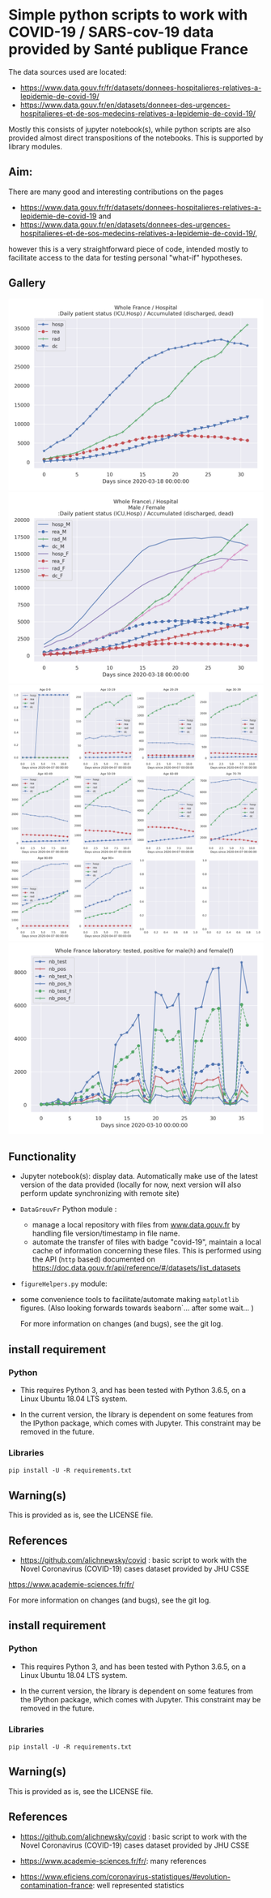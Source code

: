 # Simple python scripts to work with COVID-19 / SARS-cov-19 data provided by Santé publique France

The data sources used are located:
- https://www.data.gouv.fr/fr/datasets/donnees-hospitalieres-relatives-a-lepidemie-de-covid-19/
- https://www.data.gouv.fr/en/datasets/donnees-des-urgences-hospitalieres-et-de-sos-medecins-relatives-a-lepidemie-de-covid-19/


Mostly this consists of jupyter notebook(s), while python scripts are also provided
almost direct transpositions of the notebooks. This is supported by library modules.


## Aim:
There are many good and interesting contributions on the pages 
- https://www.data.gouv.fr/fr/datasets/donnees-hospitalieres-relatives-a-lepidemie-de-covid-19
and
- https://www.data.gouv.fr/en/datasets/donnees-des-urgences-hospitalieres-et-de-sos-medecins-relatives-a-lepidemie-de-covid-19/,

however this is a very straightforward piece of code, intended mostly to facilitate
access to the data for testing personal "what-if" hypotheses.

## Gallery

![Hospital data](./JupySessions/images/Chap01/FIG003.jpg)
![Hospital data according to sex](./JupySessions/images/Chap01/FIG004.jpg)
![Hospital outcomes per age](./JupySessions/images/Chap01/FIG005.jpg)
![Tests](./JupySessions/images/Chap01/FIG006.jpg)

## Functionality
- Jupyter notebook(s): display data. Automatically make use of the latest version of the  data provided (locally for now, 
   next version will also perform update synchronizing with remote site)
- `DataGrouvFr` Python module :
  - manage a local repository with files from www.data.gouv.fr
  by handling file version/timestamp in file name. 
  - automate the transfer of files with badge "covid-19", maintain a local cache of
   information concerning these files. This is performed using the API (`http` based) documented
  on https://doc.data.gouv.fr/api/reference/#/datasets/list_datasets 
- `figureHelpers.py` module:
 - some convenience tools to facilitate/automate making `matplotlib` figures.
(Also looking forwards towards ̀seaborn`... after some wait... )

   For more information on changes (and bugs), see the git log.

## install requirement
### Python
- This requires Python 3, and has been tested with Python 3.6.5, on a Linux
Ubuntu 18.04 LTS system.

- In the current version, the library is dependent on
some features from the IPython package, which comes with Jupyter. This constraint
may be removed in the future.

### Libraries
```
pip install -U -R requirements.txt

```



## Warning(s)
This is provided as is, see the LICENSE file.

## References
- https://github.com/alichnewsky/covid : basic script to work with the Novel Coronavirus (COVID-19) cases 
      dataset provided by JHU CSSE

https://www.academie-sciences.fr/fr/

   For more information on changes (and bugs), see the git log.

## install requirement
### Python
- This requires Python 3, and has been tested with Python 3.6.5, on a Linux
Ubuntu 18.04 LTS system.

- In the current version, the library is dependent on
some features from the IPython package, which comes with Jupyter. This constraint
may be removed in the future.

### Libraries
```
pip install -U -R requirements.txt

```



## Warning(s)
This is provided as is, see the LICENSE file.

## References
- https://github.com/alichnewsky/covid : basic script to work with the Novel Coronavirus (COVID-19) cases 
      dataset provided by JHU CSSE

- https://www.academie-sciences.fr/fr/: many references

- https://www.eficiens.com/coronavirus-statistiques/#evolution-contamination-france: well represented statistics